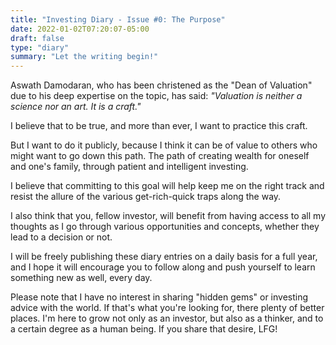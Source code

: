 ```yaml
---
title: "Investing Diary - Issue #0: The Purpose"
date: 2022-01-02T07:20:07-05:00
draft: false
type: "diary"
summary: "Let the writing begin!"
---
```


Aswath Damodaran, who has been christened as the "Dean of Valuation" due to his deep expertise on the topic, has said: _"Valuation is neither a science nor an art. It is a craft."_ 

I believe that to be true, and more than ever, I want to practice this craft.

But I want to do it publicly, because I think it can be of value to others who might want to go down this path. The path of creating wealth for oneself and one's family, through patient and intelligent investing.

I believe that committing to this goal will help keep me on the right track and resist the allure of the various get-rich-quick traps along the way.

I also think that you, fellow investor, will benefit from having access to all my thoughts as I go through various opportunities and concepts, whether they lead to a decision or not.

I will be freely publishing these diary entries on a daily basis for a full year, and I hope it will encourage you to follow along and push yourself to learn something new as well, every day.

Please note that I have no interest in sharing "hidden gems" or investing advice with the world. If that's what you're looking for, there plenty of better places. I'm here to grow not only as an investor, but also as a thinker, and to a certain degree as a human being. If you share that desire, LFG!

